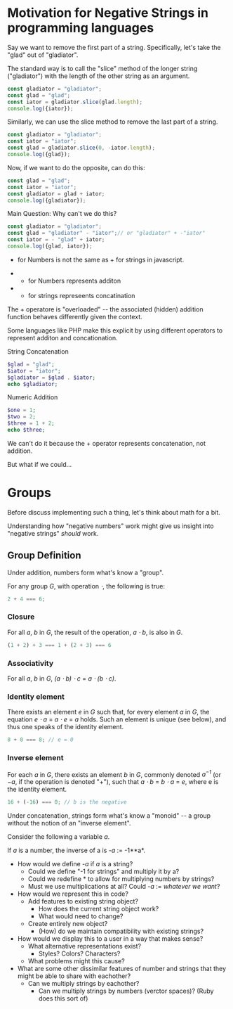 # Motivation for Negative Strings in programming languages

Say we want to remove the first part of a string.
Specifically, let's take the "glad" out of "gladiator".

The standard way is to call the "slice" method of the longer string ("gladiator")
with the length of the other string as an argument.

```javascript
const gladiator = "gladiator";
const glad = "glad";
const iator = gladiator.slice(glad.length);
console.log({iator});
```

Similarly, we can use the slice method to remove the last part of a string.

```javascript
const gladiator = "gladiator";
const iator = "iator";
const glad = gladiator.slice(0, -iator.length);
console.log({glad});
```

Now, if we want to do the opposite, can do this:

```javascript
const glad = "glad";
const iator = "iator";
const gladiator = glad + iator;
console.log({gladiator});
```

Main Question: Why can't we do this?

```javascript
const gladiator = "gladiator";
const glad = "gladiator" - "iator";// or "gladiator" + -"iator"
const iator = - "glad" + iator;
console.log({glad, iator});
```

+ for Numbers is not the same as + for strings in javascript.

 - + for Numbers represents additon
 - + for strings represeents concatination

The + operatore is "overloaded" --
the associated (hidden) addition function behaves differently
given the context.

Some languages like PHP make this explicit by
using different operators to represent additon and concationation.

String Concatenation

```php
$glad = "glad";
$iator = "iator";
$gladiator = $glad . $iator;
echo $gladiator;
```

Numeric Addition

```php
$one = 1;
$two = 2;
$three = 1 + 2;
echo $three;
```

We can't do it because the + operator represents concatenation, not addition.

But what if we could...

# Groups

Before discuss implementing such a thing, let's think about math for a bit.

Understanding how "negative numbers" work might give us insight into "negative strings" *should* work.

## Group Definition

Under addition, numbers form what's know a "group".

For any group *G*, with operation *⋅*, the following is true:

```javascript
2 + 4 === 6;
```

### Closure
For all *a*, *b* in *G*, the result of the operation, *a ⋅ b*, is also in *G*.

```javascript
(1 + 2) + 3 === 1 + (2 + 3) === 6
```

### Associativity
For all *a*, *b* in *G*, *(a ⋅ b) ⋅ c* = *a ⋅ (b ⋅ c)*.

### Identity element
There exists an element *e* in *G* such that, for every element *a* in *G*, the equation *e ⋅ a* = *a ⋅ e* = *a* holds. Such an element is unique (see below), and thus one speaks of the identity element.

```javascript
8 + 0 === 8; // e = 0
```

### Inverse element
For each *a* in *G*, there exists an element *b* in *G*, commonly denoted *a<sup>−1</sup>* (or *−a*, if the operation is denoted "+"), such that *a ⋅ b* = *b ⋅ a* = *e*, where e is the identity element.

```javascript
16 + (-16) === 0; // b is the negative
```

Under concatenation, strings form what's know a "monoid" --
a group without the notion of an "inverse element".

Consider the following a variable *a*.

If *a* is a number, the inverse of a is *-a* := -1**a*.

-  How would we define *-a* if *a* is a string?
    - Could we define "-1 for strings" and multiply it by a?
    - Could we redefine * to allow for multiplying numbers by strings?
    - Must we use multiplications at all? Could  *-a* := *whatever we want*?
 - How would we represent this in code?
   - Add features to existing string object?
     - How does the current string object work?
     - What would need to change?
   - Create entirely new object?
     - (How) do we maintain compatibility with existing strings?
 - How would we display this to a user in a way that makes sense?
   - What alternative representations exist?
     - Styles? Colors? Characters?
   - What problems might this cause?
 - What are some other dissimilar features of number and strings that they might be able to share with eachother?
   - Can we multiply strings by eachother? 
     - Can we multiply strings by numbers (verctor spaces)? (Ruby does this sort of)
